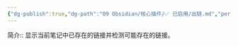 ```yaml
---
{"dg-publish":true,"dg-path":"09 Obsidian/核心插件/✅ 已启用/出链.md","permalink":"/09 Obsidian/核心插件/✅ 已启用/出链/","noteIcon":"dg-note-icon","created":"2025-07-31","updated":"2025-07-31"}
---
```



简介:: 显示当前笔记中已存在的链接并检测可能存在的链接。

